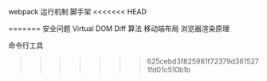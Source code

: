 
webpack 运行机制
脚手架
<<<<<<< HEAD





=======
安全问题
Virtual DOM
Diff 算法
移动端布局
浏览器渲染原理

命令行工具
>>>>>>> 625cebd3f825981f72379d3615271fd01c510b1b
